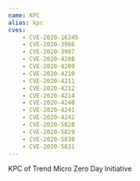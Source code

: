 ```yaml
---
name: KPC
alias: kpc
cves:
    - CVE-2020-16245
    - CVE-2020-3986
    - CVE-2020-3987
    - CVE-2020-4208
    - CVE-2020-4209
    - CVE-2020-4210
    - CVE-2020-4211
    - CVE-2020-4212
    - CVE-2020-4214
    - CVE-2020-4240
    - CVE-2020-4241
    - CVE-2020-4242
    - CVE-2020-5828
    - CVE-2020-5829
    - CVE-2020-5830
    - CVE-2020-5831
---
```

KPC of Trend Micro Zero Day Initiative
